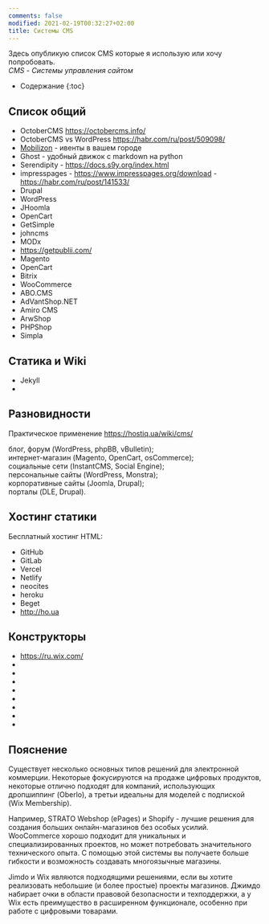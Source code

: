 ```yaml
---
comments: false
modified: 2021-02-19T00:32:27+02:00
title: Системы CMS
---
```


Здесь опубликую список CMS которые я использую или хочу попробовать.  
*CMS - Системы управления сайтом* 

* Содержание
{:toc}



## Список общий
* OctoberCMS <https://octobercms.info/>
* OctoberCMS vs WordPress <https://habr.com/ru/post/509098/>
* [Mobilizon](https://mobilizon.org) - ивенты в вашем городе
* Ghost - удобный движок с markdown на python
* Serendipity - <https://docs.s9y.org/index.html>
* impresspages - <https://www.impresspages.org/download> - <https://habr.com/ru/post/141533/>
* Drupal
* WordPress
* JHoomla
* OpenCart
* GetSimple
* johncms
* MODx
* <https://getpublii.com/>
* Magento
* OpenCart
* Bitrix
* WooCommerce
* ABO.CMS
* AdVantShop.NET
* Amiro CMS
* ArwShop
* PHPShop
* Simpla

## Статика и Wiki
* Jekyll
* 


## Разновидности
Практическое применение <https://hostiq.ua/wiki/cms/>  
  
блог, форум (WordPress, phpBB, vBulletin);  
интернет-магазин (Magento, OpenCart, osCommerce);  
социальные сети (InstantCMS, Social Engine);  
персональные сайты (WordPress, Monstra);  
корпоративные сайты (Joomla, Drupal);  
порталы (DLE, Drupal).  


## Хостинг статики
Бесплатный хостинг HTML:
* GitHub
* GitLab
* Vercel
* Netlify
* neocites
* heroku
* Beget
* <http://ho.ua>

## Конструкторы
* <https://ru.wix.com/>
* []()
* []()
* []()
* []()
* []()
* []()
* []()
* []()

## Пояснение
Существует несколько основных типов решений для электронной коммерции. Некоторые фокусируются на продаже цифровых продуктов, некоторые отлично подходят для компаний, использующих дропшиппинг (Oberlo), а третьи идеальны для моделей с подпиской (Wix Membership).

Например, STRATO Webshop (ePages) и Shopify - лучшие решения для создания больших онлайн-магазинов без особых усилий. WooCommerce хорошо подходит для уникальных и специализированных проектов, но может потребовать значительного технического опыта. С помощью этой системы вы получаете больше гибкости и возможность создавать многоязычные магазины.

Jimdo и Wix являются подходящими решениями, если вы хотите реализовать небольшие (и более простые) проекты магазинов. Джимдо набирает очки в области правовой безопасности и техподдержки, а у Wix есть преимущество в расширенном функционале, особенно при работе с цифровыми товарами.